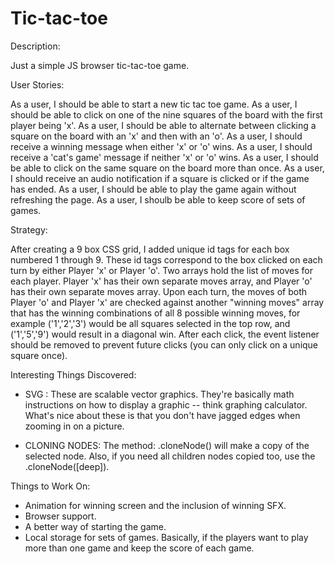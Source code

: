 # Tic-tac-toe


Description:

  Just a simple JS browser tic-tac-toe game.



User Stories:

  As a user, I should be able to start a new tic tac toe game.
  As a user, I should be able to click on one of the nine squares of the board with the first player being 'x'.
  As a user, I should be able to alternate between clicking a square on the board with an 'x' and then with an 'o'.
  As a user, I should receive a winning message when either 'x' or 'o' wins.
  As a user, I should receive a 'cat's game' message if neither 'x' or 'o' wins.
  As a user, I should be able to click on the same square on the board more than once.
  As a user, I should receive an audio notification if a square is clicked or if the game has ended.
  As a user, I should be able to play the game again without refreshing the page.
  As a user, I shoulb be able to keep score of sets of games.



Strategy:

After creating a 9 box CSS grid, I added unique id tags for each box numbered 1 through 9. 
These id tags correspond to the box clicked on each turn by either Player 'x' or Player 'o'. 
Two arrays hold the list of moves for each player. 
Player 'x' has their own separate moves array, and Player 'o' has their own separate moves array. 
Upon each turn, the moves of both Player 'o' and Player 'x' are checked against another "winning moves" array that has the winning combinations of 
all 8 possible winning moves, for example ('1','2','3') would be all squares selected in the top row, and ('1','5','9') would result in a 
diagonal win. After each click, the event listener should be removed to prevent future clicks (you can only click on a unique square once).




Interesting Things Discovered:

  - SVG : 
      These are scalable vector graphics. They're basically math instructions on how to display a graphic -- think graphing calculator. What's nice about these is that you don't have jagged edges when zooming in on a picture.
  
  - CLONING NODES:
      The method: <selectedNode>.cloneNode() will make a copy of the selected node. Also, if you need all children nodes copied too, use the <selectedNode>.cloneNode([deep]).
  
  

Things to Work On:

  - Animation for winning screen and the inclusion of winning SFX.
  - Browser support.
  - A better way of starting the game.
  - Local storage for sets of games. Basically, if the players want to play more than one game and keep the score of each game.

